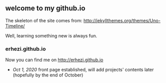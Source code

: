 ## welcome to my github.io

The skeleton of the site comes from: http://jekyllthemes.org/themes/Uno-Timeline/

Well, learning something new is always fun.

### erhezi.github.io

Now you can find me on http://erhezi.github.io

- *Oct 1, 2020* front page established, will add projects' contents later (hopefully by the end of October) 
